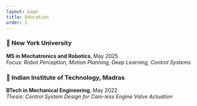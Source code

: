 ```yaml
---
layout: page
title: Education
order: 2
---
```


### 🧠 New York University  
**MS in Mechatronics and Robotics**, May 2025  
*Focus: Robot Perception, Motion Planning, Deep Learning, Control Systems*

### 🏫 Indian Institute of Technology, Madras  
**BTech in Mechanical Engineering**, May 2022  
*Thesis: Control System Design for Cam-less Engine Valve Actuation*
